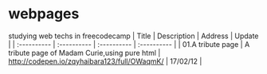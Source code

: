 # webpages
studying web techs in freecodecamp
| Title | Description | Address | Update |
| :---------- | :---------- | :---------- | :---------- |
| 01.A tribute page | A tribute page of Madam Curie,using pure html | http://codepen.io/zqyhaibara123/full/OWaqmK/ | 17/02/12 |
